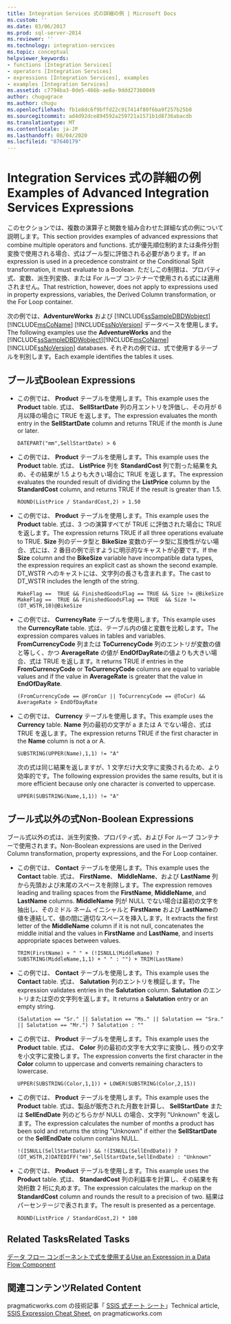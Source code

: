 ```yaml
---
title: Integration Services 式の詳細の例 | Microsoft Docs
ms.custom: ''
ms.date: 03/06/2017
ms.prod: sql-server-2014
ms.reviewer: ''
ms.technology: integration-services
ms.topic: conceptual
helpviewer_keywords:
- functions [Integration Services]
- operators [Integration Services]
- expressions [Integration Services], examples
- examples [Integration Services]
ms.assetid: c7794ba3-0de5-466b-ae8a-9ddd27360049
author: chugugrace
ms.author: chugu
ms.openlocfilehash: fb1e8dc6f9bffd22c917414f80f6ba9f257b25b8
ms.sourcegitcommit: ad4d92dce894592a259721a1571b1d8736abacdb
ms.translationtype: MT
ms.contentlocale: ja-JP
ms.lasthandoff: 08/04/2020
ms.locfileid: "87640179"
---
```

# <a name="examples-of-advanced-integration-services-expressions"></a><span data-ttu-id="41693-102">Integration Services 式の詳細の例</span><span class="sxs-lookup"><span data-stu-id="41693-102">Examples of Advanced Integration Services Expressions</span></span>
  <span data-ttu-id="41693-103">このセクションでは、複数の演算子と関数を組み合わせた詳細な式の例について説明します。</span><span class="sxs-lookup"><span data-stu-id="41693-103">This section provides examples of advanced expressions that combine multiple operators and functions.</span></span> <span data-ttu-id="41693-104">式が優先順位制約または条件分割変換で使用される場合、式はブール型に評価される必要があります。</span><span class="sxs-lookup"><span data-stu-id="41693-104">If an expression is used in a precedence constraint or the Conditional Split transformation, it must evaluate to a Boolean.</span></span> <span data-ttu-id="41693-105">ただしこの制限は、プロパティ式、変数、派生列変換、または For ループ コンテナーで使用される式には適用されません。</span><span class="sxs-lookup"><span data-stu-id="41693-105">That restriction, however, does not apply to expressions used in property expressions, variables, the Derived Column transformation, or the For Loop container.</span></span>  
  
 <span data-ttu-id="41693-106">次の例では、**AdventureWorks** および [!INCLUDE[ssSampleDBDWobject](../../includes/sssampledbdwobject-md.md)] [!INCLUDE[msCoName](../../includes/msconame-md.md)] [!INCLUDE[ssNoVersion](../../includes/ssnoversion-md.md)] データベースを使用します。</span><span class="sxs-lookup"><span data-stu-id="41693-106">The following examples use the **AdventureWorks** and the [!INCLUDE[ssSampleDBDWobject](../../includes/sssampledbdwobject-md.md)][!INCLUDE[msCoName](../../includes/msconame-md.md)] [!INCLUDE[ssNoVersion](../../includes/ssnoversion-md.md)] databases.</span></span> <span data-ttu-id="41693-107">それぞれの例では、式で使用するテーブルを判別します。</span><span class="sxs-lookup"><span data-stu-id="41693-107">Each example identifies the tables it uses.</span></span>  
  
## <a name="boolean-expressions"></a><span data-ttu-id="41693-108">ブール式</span><span class="sxs-lookup"><span data-stu-id="41693-108">Boolean Expressions</span></span>  
  
-   <span data-ttu-id="41693-109">この例では、 **Product** テーブルを使用します。</span><span class="sxs-lookup"><span data-stu-id="41693-109">This example uses the **Product** table.</span></span> <span data-ttu-id="41693-110">式は、 **SellStartDate** 列の月エントリを評価し、その月が 6 月以降の場合に TRUE を返します。</span><span class="sxs-lookup"><span data-stu-id="41693-110">The expression evaluates the month entry in the **SellStartDate** column and returns TRUE if the month is June or later.</span></span>  
  
    ```  
    DATEPART("mm",SellStartDate) > 6  
    ```  
  
-   <span data-ttu-id="41693-111">この例では、 **Product** テーブルを使用します。</span><span class="sxs-lookup"><span data-stu-id="41693-111">This example uses the **Product** table.</span></span> <span data-ttu-id="41693-112">式は、 **ListPrice** 列を **StandardCost** 列で割った結果を丸め、その結果が 1.5 よりも大きい場合に TRUE を返します。</span><span class="sxs-lookup"><span data-stu-id="41693-112">The expression evaluates the rounded result of dividing the **ListPrice** column by the **StandardCost** column, and returns TRUE if the result is greater than 1.5.</span></span>  
  
    ```  
    ROUND(ListPrice / StandardCost,2) > 1.50  
    ```  
  
-   <span data-ttu-id="41693-113">この例では、 **Product** テーブルを使用します。</span><span class="sxs-lookup"><span data-stu-id="41693-113">This example uses the **Product** table.</span></span> <span data-ttu-id="41693-114">式は、3 つの演算すべてが TRUE に評価された場合に TRUE を返します。</span><span class="sxs-lookup"><span data-stu-id="41693-114">The expression returns TRUE if all three operations evaluate to TRUE.</span></span> <span data-ttu-id="41693-115">**Size** 列のデータ型と **BikeSize** 変数のデータ型に互換性がない場合、式には、2 番目の例で示すように明示的なキャストが必要です。</span><span class="sxs-lookup"><span data-stu-id="41693-115">If the **Size** column and the **BikeSize** variable have incompatible data types, the expression requires an explicit cast as shown the second example.</span></span> <span data-ttu-id="41693-116">DT_WSTR へのキャストには、文字列の長さも含まれます。</span><span class="sxs-lookup"><span data-stu-id="41693-116">The cast to DT_WSTR includes the length of the string.</span></span>  
  
    ```  
    MakeFlag ==  TRUE && FinishedGoodsFlag == TRUE && Size != @BikeSize  
    MakeFlag ==  TRUE && FinishedGoodsFlag == TRUE  && Size != (DT_WSTR,10)@BikeSize  
    ```  
  
-   <span data-ttu-id="41693-117">この例では、 **CurrencyRate** テーブルを使用します。</span><span class="sxs-lookup"><span data-stu-id="41693-117">This example uses the **CurrencyRate** table.</span></span> <span data-ttu-id="41693-118">式は、テーブル内の値と変数を比較します。</span><span class="sxs-lookup"><span data-stu-id="41693-118">The expression compares values in tables and variables.</span></span> <span data-ttu-id="41693-119">**FromCurrencyCode** 列または **ToCurrencyCode** 列のエントリが変数の値と等しく、かつ **AverageRate** の値が **EndOfDayRate**の値よりも大きい場合、式は TRUE を返します。</span><span class="sxs-lookup"><span data-stu-id="41693-119">It returns TRUE if entries in the **FromCurrencyCode** or **ToCurrencyCode** columns are equal to variable values and if the value in **AverageRate** is greater that the value in **EndOfDayRate**.</span></span>  
  
    ```  
    (FromCurrencyCode == @FromCur || ToCurrencyCode == @ToCur) && AverageRate > EndOfDayRate  
    ```  
  
-   <span data-ttu-id="41693-120">この例では、 **Currency** テーブルを使用します。</span><span class="sxs-lookup"><span data-stu-id="41693-120">This example uses the **Currency** table.</span></span> <span data-ttu-id="41693-121">**Name** 列の最初の文字が a または A でない場合、式は TRUE を返します。</span><span class="sxs-lookup"><span data-stu-id="41693-121">The expression returns TRUE if the first character in the **Name** column is not a or A.</span></span>  
  
    ```  
    SUBSTRING(UPPER(Name),1,1) != "A"  
    ```  
  
     <span data-ttu-id="41693-122">次の式は同じ結果を返しますが、1 文字だけ大文字に変換されるため、より効率的です。</span><span class="sxs-lookup"><span data-stu-id="41693-122">The following expression provides the same results, but it is more efficient because only one character is converted to uppercase.</span></span>  
  
    ```  
    UPPER(SUBSTRING(Name,1,1)) != "A"  
    ```  
  
## <a name="non-boolean-expressions"></a><span data-ttu-id="41693-123">ブール式以外の式</span><span class="sxs-lookup"><span data-stu-id="41693-123">Non-Boolean Expressions</span></span>  
 <span data-ttu-id="41693-124">ブール式以外の式は、派生列変換、プロパティ式、および For ループ コンテナーで使用されます。</span><span class="sxs-lookup"><span data-stu-id="41693-124">Non-Boolean expressions are used in the Derived Column transformation, property expressions, and the For Loop container.</span></span>  
  
-   <span data-ttu-id="41693-125">この例では、 **Contact** テーブルを使用します。</span><span class="sxs-lookup"><span data-stu-id="41693-125">This example uses the **Contact** table.</span></span> <span data-ttu-id="41693-126">式は、 **FirstName**、 **MiddleName**、および **LastName** 列から先頭および末尾のスペースを削除します。</span><span class="sxs-lookup"><span data-stu-id="41693-126">The expression removes leading and trailing spaces from the **FirstName**, **MiddleName**, and **LastName** columns.</span></span> <span data-ttu-id="41693-127">**MiddleName** 列が NULL でない場合は最初の文字を抽出し、そのミドル ネーム イニシャルと **FirstName** および **LastName**の値を連結して、値の間に適切なスペースを挿入します。</span><span class="sxs-lookup"><span data-stu-id="41693-127">It extracts the first letter of the **MiddleName** column if it is not null, concatenates the middle initial and the values in **FirstName** and **LastName**, and inserts appropriate spaces between values.</span></span>  
  
    ```  
    TRIM(FirstName) + " " + (!ISNULL(MiddleName) ? SUBSTRING(MiddleName,1,1) + " " : "") + TRIM(LastName)  
    ```  
  
-   <span data-ttu-id="41693-128">この例では、 **Contact** テーブルを使用します。</span><span class="sxs-lookup"><span data-stu-id="41693-128">This example uses the **Contact** table.</span></span> <span data-ttu-id="41693-129">式は、 **Salutation** 列のエントリを検証します。</span><span class="sxs-lookup"><span data-stu-id="41693-129">The expression validates entries in the **Salutation** column.</span></span> <span data-ttu-id="41693-130">**Salutation** のエントリまたは空の文字列を返します。</span><span class="sxs-lookup"><span data-stu-id="41693-130">It returns a **Salutation** entry or an empty string.</span></span>  
  
    ```  
    (Salutation == "Sr." || Salutation == "Ms." || Salutation == "Sra." || Salutation == "Mr.") ? Salutation : ""  
    ```  
  
-   <span data-ttu-id="41693-131">この例では、 **Product** テーブルを使用します。</span><span class="sxs-lookup"><span data-stu-id="41693-131">This example uses the **Product** table.</span></span> <span data-ttu-id="41693-132">式は、 **Color** 列の最初の文字を大文字に変換し、残りの文字を小文字に変換します。</span><span class="sxs-lookup"><span data-stu-id="41693-132">The expression converts the first character in the **Color** column to uppercase and converts remaining characters to lowercase.</span></span>  
  
    ```  
    UPPER(SUBSTRING(Color,1,1)) + LOWER(SUBSTRING(Color,2,15))  
    ```  
  
-   <span data-ttu-id="41693-133">この例では、 **Product** テーブルを使用します。</span><span class="sxs-lookup"><span data-stu-id="41693-133">This example uses the **Product** table.</span></span> <span data-ttu-id="41693-134">式は、製品が販売された月数を計算し、 **SellStartDate** または **SellEndDate** 列のどちらかが NULL の場合、文字列 "Unknown" を返します。</span><span class="sxs-lookup"><span data-stu-id="41693-134">The expression calculates the number of months a product has been sold and returns the string "Unknown" if either the **SellStartDate** or the **SellEndDate** column contains NULL.</span></span>  
  
    ```  
    !(ISNULL(SellStartDate)) && !(ISNULL(SellEndDate)) ? (DT_WSTR,2)DATEDIFF("mm",SellStartDate,SellEndDate) : "Unknown"  
    ```  
  
-   <span data-ttu-id="41693-135">この例では、 **Product** テーブルを使用します。</span><span class="sxs-lookup"><span data-stu-id="41693-135">This example uses the **Product** table.</span></span> <span data-ttu-id="41693-136">式は、 **StandardCost** 列の利益率を計算し、その結果を有効桁数 2 桁に丸めます。</span><span class="sxs-lookup"><span data-stu-id="41693-136">The expression calculates the markup on the **StandardCost** column and rounds the result to a precision of two.</span></span> <span data-ttu-id="41693-137">結果はパーセンテージで表されます。</span><span class="sxs-lookup"><span data-stu-id="41693-137">The result is presented as a percentage.</span></span>  
  
    ```  
    ROUND(ListPrice / StandardCost,2) * 100  
    ```  
  
## <a name="related-tasks"></a><span data-ttu-id="41693-138">Related Tasks</span><span class="sxs-lookup"><span data-stu-id="41693-138">Related Tasks</span></span>  
 [<span data-ttu-id="41693-139">データ フロー コンポーネントで式を使用する</span><span class="sxs-lookup"><span data-stu-id="41693-139">Use an Expression in a Data Flow Component</span></span>](../use-an-expression-in-a-data-flow-component.md)  
  
## <a name="related-content"></a><span data-ttu-id="41693-140">関連コンテンツ</span><span class="sxs-lookup"><span data-stu-id="41693-140">Related Content</span></span>  
 <span data-ttu-id="41693-141">pragmaticworks.com の技術記事「 [SSIS 式チート シート](https://pragmaticworks.com/Resources/Cheat-Sheets/SSIS-Expression-Cheat-Sheet)」</span><span class="sxs-lookup"><span data-stu-id="41693-141">Technical article, [SSIS Expression Cheat Sheet](https://pragmaticworks.com/Resources/Cheat-Sheets/SSIS-Expression-Cheat-Sheet), on pragmaticworks.com</span></span>  
  
  
